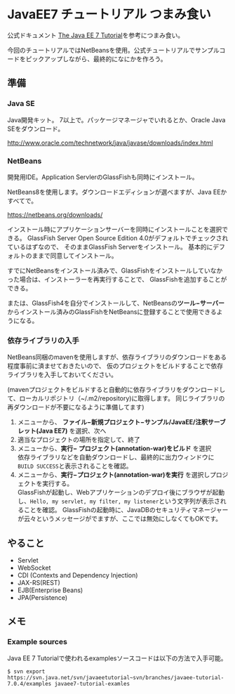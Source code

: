JavaEE7 チュートリアル つまみ食い
================================

公式ドキュメント [The Java EE 7 Tutorial](http://docs.oracle.com/javaee/7/tutorial/doc/home.htm)を参考につまみ食い。

今回のチュートリアルではNetBeansを使用。公式チュートリアルでサンプルコードをピックアップしながら、最終的になにかを作ろう。


準備
-------

### Java SE 
Java開発キット。 7以上で。パッケージマネージャでいれるとか、Oracle Java SEをダウンロード。

<http://www.oracle.com/technetwork/java/javase/downloads/index.html>

### NetBeans

開発用IDE。Application ServlerのGlassFishも同時にインストール。

NetBeans8を使用します。ダウンロードエディションが選べますが、Java EEかすべてで。

<https://netbeans.org/downloads/>

インストール時にアプリケーションサーバーを同時にインストールことを選択できる。
GlassFish Server Open Source Edition 4.0がデフォルトでチェックされているはずなので、
そのままGlassFish Serverをインストール。
基本的にデフォルトのままで同意してインストール。

すでにNetBeansをインストール済みで、GlassFishをインストールしていなかった場合は、インストーラーを再実行することで、
GlassFishを追加することができる。

または、GlassFish4を自分でインストールして、NetBeansの**ツール−サーバー**からインストール済みのGlassFishをNetBeansに登録することで使用できるようになる。



### 依存ライブラリの入手

NetBeans同梱のmavenを使用しますが、依存ライブラリのダウンロードをある程度事前に済ませておきたいので、
仮のプロジェクトをビルドすることで依存ライブラリを入手しておいてください。

(mavenプロジェクトをビルドすると自動的に依存ライブラリをダウンロードして、ローカルリポジトリ（~/.m2/repository)に取得します。
同じライブラリの再ダウンロードが不要になるように準備してます)

1. メニューから、 **ファイル−新規プロジェクト−サンプル/JavaEE/注釈サーブレット(Java EE7)** を選択、次へ
2. 適当なプロジェクトの場所を指定して、終了
3. メニューから、**実行− プロジェクト(annotation-war)をビルド** を選択  
依存ライブラリなどを自動ダウンロードし、最終的に出力ウィンドウに`BUILD SUCCESS`と表示されることを確認。
4. メニューから、**実行−プロジェクト(annotation-war)を実行** を選択しプロジェクトを実行する。  
GlassFishが起動し、Webアプリケーションのデプロイ後にブラウザが起動し、`Hello, my servlet, my filter, my listener`という文字列が表示されることを確認。
GlassFishの起動時に、JavaDBのセキュリティマネージャーが云々というメッセージがでますが、ここでは無効にしなくてもOKです。

やること
--------

- Servlet
- WebSocket
- CDI (Contexts and Dependency Injection)
- JAX-RS(REST)
- EJB(Enterprise Beans)
- JPA(Persistence)




メモ
------

### Example sources
Java EE 7 Tutorialで使われるexamplesソースコードは以下の方法で入手可能。

    $ svn export https://svn.java.net/svn/javaeetutorial~svn/branches/javaee-tutorial-7.0.4/examples javaee7-tutorial-examles


